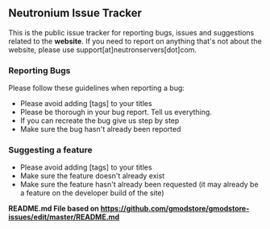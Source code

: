 ## Neutronium Issue Tracker

This is the public issue tracker for reporting bugs, issues and suggestions related to the **website**. If you need to report on anything that's not about the website, please use support[at]neutronservers[dot]com.

### Reporting Bugs

Please follow these guidelines when reporting a bug:

* Please avoid adding [tags] to your titles
* Please be thorough in your bug report. Tell us everything.
* If you can recreate the bug give us step by step
* Make sure the bug hasn't already been reported

### Suggesting a feature

* Please avoid adding [tags] to your titles
* Make sure the feature doesn't already exist
* Make sure the feature hasn't already been requested (it may already be a feature on the developer build of the site)

**README.md File based on https://github.com/gmodstore/gmodstore-issues/edit/master/README.md**
